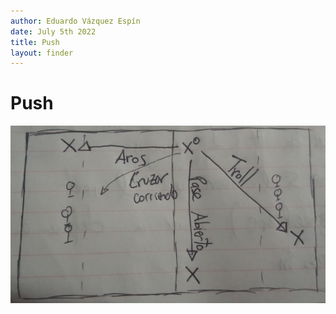 ```yaml
---
author: Eduardo Vázquez Espín
date: July 5th 2022
title: Push
layout: finder
---
```


# Push

![Push Reaction](../../img/push-reaction.png)